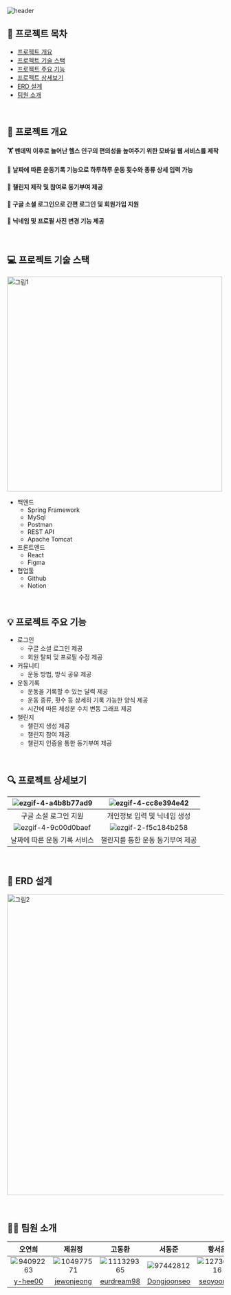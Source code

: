 ![header](https://capsule-render.vercel.app/api?type=venom&color=&height=300&section=header&text=BodyRecord&fontSize=70)
## 🏃 프로젝트 목차

+ [프로젝트 개요](#-프로젝트-개요)
+ [프로젝트 기술 스택](#-프로젝트-기술-스택)
+ [프로젝트 주요 기능](#-프로젝트-주요-기능)
+ [프로젝트 상세보기](#-프로젝트-상세보기)
+ [ERD 설계](#-erd-설계)
+ [팀원 소개](#-팀원-소개)

&nbsp;

## 🚩 프로젝트 개요

#### 🏋 펜데믹 이후로 늘어난 헬스 인구의 편의성을 높여주기 위한 모바일 웹 서비스를 제작
#### 📅 날짜에 따른 운동기록 기능으로 하루하루 운동 횟수와 종류 상세 입력 가능
#### 👟 챌린지 제작 및 참여로 동기부여 제공
#### 📍 구글 소셜 로그인으로 간편 로그인 및 회원가입 지원
#### 🙂 닉네임 및 프로필 사진 변경 기능 제공

&nbsp;

## 💻 프로젝트 기술 스택
<img width="500" alt="그림1" src="https://github.com/A1B1O3/.github/assets/127364216/69f54833-7bc7-4feb-b8a6-beb5af0328a4">

* 백엔드
  * Spring Framework
  * MySql
  * Postman
  * REST API
  * Apache Tomcat
* 프론트엔드
  * React
  * Figma
* 협업툴
  * Github
  * Notion

&nbsp;

## 💡 프로젝트 주요 기능

* 로그인
  * 구글 소셜 로그인 제공
  * 회원 탈퇴 및 프로필 수정 제공
* 커뮤니티
  * 운동 방법, 방식 공유 제공
* 운동기록
  * 운동을 기록할 수 있는 달력 제공
  * 운동 종류, 횟수 등 상세히 기록 가능한 양식 제공
  * 시간에 따른 체성분 수치 변동 그래프 제공
* 챌린지
  * 챌린지 생성 제공
  * 챌린지 참여 제공
  * 챌린지 인증을 통한 동기부여 제공

&nbsp;

## 🔍 프로젝트 상세보기

|![ezgif-4-a4b8b77ad9](https://github.com/A1B1O3/.github/assets/97442812/ebdb20f2-731c-4ad4-bdce-fd1002949595)|![ezgif-4-cc8e394e42](https://github.com/A1B1O3/.github/assets/97442812/9cb4fb3c-df5d-4ffa-b69f-59a7dfa53f43)|
| :--:| :--:| 
| 구글 소셜 로그인 지원 | 개인정보 입력 및 닉네임 생성 |
| ![ezgif-4-9c00d0baef](https://github.com/A1B1O3/.github/assets/97442812/4c256351-edc5-43f3-b9a2-115287772964)| ![ezgif-2-f5c184b258](https://github.com/A1B1O3/.github/assets/97442812/faf5145e-f816-45e6-864e-7af319153073)|
| 날짜에 따른 운동 기록 서비스 | 챌린지를 통한 운동 동기부여 제공 |

&nbsp;

## 🧰 ERD 설계 

<img width="700" alt="그림2" src="https://github.com/A1B1O3/.github/assets/127364216/4a93ff08-d947-4c26-8d2c-2459c69d7eac">

&nbsp;

## 🧑‍💻 팀원 소개
| 오연희 | 제원정 | 고동환 | 서동준 | 황서윤 |
| :--:| :--:| :--:| :--:| :--:|
| ![94092263](https://github.com/A1B1O3/.github/assets/97442812/71318137-c4f7-4eeb-bc08-8f0eba14c04a) | ![104977571](https://github.com/A1B1O3/.github/assets/97442812/ee5495cf-a09f-4cb8-93a5-7e1b28e01bb9) | ![111329365](https://github.com/A1B1O3/.github/assets/97442812/7b323f54-dbad-4f22-b530-31e0331da457) | ![97442812](https://github.com/A1B1O3/.github/assets/97442812/29088bd4-7f7e-4df1-b7cb-821a70a9af4e) | ![127364216](https://github.com/A1B1O3/.github/assets/97442812/7554bd7f-10cd-49e0-8def-9955dbba0a77) |
|[y-hee00](https://github.com/y-hee00)|[jewonjeong](https://github.com/jewonjeong)|[eurdream98](https://github.com/eurdream98)|[Dongjoonseo](https://github.com/Dongjoonseo)|[seoyoon13](https://github.com/seoyoon13)|

